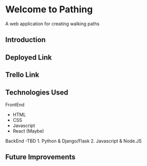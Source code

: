 # Welcome to Pathing
A web application for creating walking paths
## Introduction
## Deployed Link
## Trello Link
## Technologies Used
FrontEnd
- HTML
- CSS
- Javascript
- React (Maybe)  
<!-- end of list-->
BackEnd
-TBD
	1. Python & Django/Flask
	2. Javascript & Node.JS
## Future Improvements

